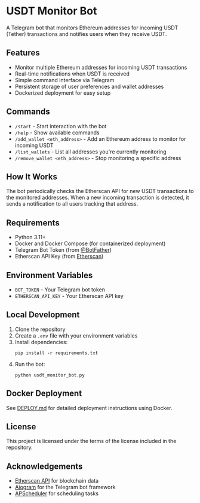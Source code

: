 # USDT Monitor Bot

A Telegram bot that monitors Ethereum addresses for incoming USDT (Tether) transactions and notifies users when they receive USDT.

## Features

- Monitor multiple Ethereum addresses for incoming USDT transactions
- Real-time notifications when USDT is received
- Simple command interface via Telegram
- Persistent storage of user preferences and wallet addresses
- Dockerized deployment for easy setup

## Commands

- `/start` - Start interaction with the bot
- `/help` - Show available commands
- `/add_wallet <eth_address>` - Add an Ethereum address to monitor for incoming USDT
- `/list_wallets` - List all addresses you're currently monitoring
- `/remove_wallet <eth_address>` - Stop monitoring a specific address

## How It Works

The bot periodically checks the Etherscan API for new USDT transactions to the monitored addresses. When a new incoming transaction is detected, it sends a notification to all users tracking that address.

## Requirements

- Python 3.11+
- Docker and Docker Compose (for containerized deployment)
- Telegram Bot Token (from [@BotFather](https://t.me/BotFather))
- Etherscan API Key (from [Etherscan](https://etherscan.io/apis))

## Environment Variables

- `BOT_TOKEN` - Your Telegram bot token
- `ETHERSCAN_API_KEY` - Your Etherscan API key

## Local Development

1. Clone the repository
2. Create a `.env` file with your environment variables
3. Install dependencies:
   ```
   pip install -r requirements.txt
   ```
4. Run the bot:
   ```
   python usdt_monitor_bot.py
   ```

## Docker Deployment

See [DEPLOY.md](DEPLOY.md) for detailed deployment instructions using Docker.

## License

This project is licensed under the terms of the license included in the repository.

## Acknowledgements

- [Etherscan API](https://etherscan.io/apis) for blockchain data
- [Aiogram](https://docs.aiogram.dev/) for the Telegram bot framework
- [APScheduler](https://apscheduler.readthedocs.io/) for scheduling tasks